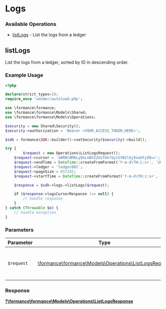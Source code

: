 # Logs


### Available Operations

* [listLogs](#listlogs) - List the logs from a ledger

## listLogs

List the logs from a ledger, sorted by ID in descending order.

### Example Usage

```php
<?php

declare(strict_types=1);
require_once 'vendor/autoload.php';

use \formance\formance;
use \formance\formance\Models\Shared;
use \formance\formance\Models\Operations;

$security = new Shared\Security();
$security->authorization = 'Bearer <YOUR_ACCESS_TOKEN_HERE>';

$sdk = formance\SDK::builder()->setSecurity($security)->build();

try {
        $request = new Operations\ListLogsRequest();
    $request->cursor = 'aHR0cHM6Ly9nLnBhZ2UvTmVrby1SYW1lbj9zaGFyZQ==';
    $request->endTime = DateTime::createFromFormat('Y-m-d\TH:i:s+', '2023-09-04T18:34:28.222Z');
    $request->ledger = 'ledger001';
    $request->pageSize = 657242;
    $request->startTime = DateTime::createFromFormat('Y-m-d\TH:i:s+', '2022-11-03T09:19:08.045Z');;

    $response = $sdk->logs->listLogs($request);

    if ($response->logsCursorResponse !== null) {
        // handle response
    }
} catch (Throwable $e) {
    // handle exception
}
```

### Parameters

| Parameter                                                                                          | Type                                                                                               | Required                                                                                           | Description                                                                                        |
| -------------------------------------------------------------------------------------------------- | -------------------------------------------------------------------------------------------------- | -------------------------------------------------------------------------------------------------- | -------------------------------------------------------------------------------------------------- |
| `$request`                                                                                         | [\formance\formance\Models\Operations\ListLogsRequest](../../Models/Operations/ListLogsRequest.md) | :heavy_check_mark:                                                                                 | The request object to use for the request.                                                         |


### Response

**[?\formance\formance\Models\Operations\ListLogsResponse](../../Models/Operations/ListLogsResponse.md)**

